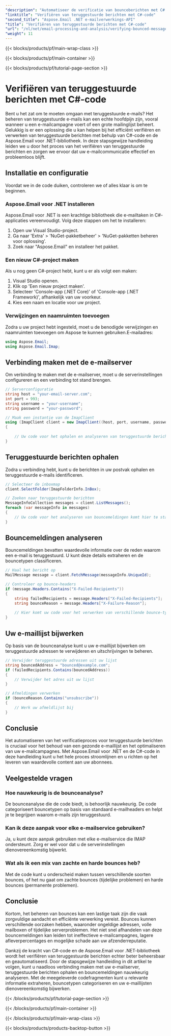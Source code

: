```yaml
---
"description": "Automatiseer de verificatie van bounceberichten met C# en Aspose.Email voor .NET. Beheer moeiteloos e-maillijsten en verbeter de effectiviteit van campagnes."
"linktitle": "Verifiëren van teruggestuurde berichten met C#-code"
"second_title": "Aspose.Email .NET e-mailverwerkings-API"
"title": "Verifiëren van teruggestuurde berichten met C#-code"
"url": "/nl/net/email-processing-and-analysis/verifying-bounced-messages-with-csharp-code/"
"weight": 11
---
```


{{< blocks/products/pf/main-wrap-class >}}

{{< blocks/products/pf/main-container >}}

{{< blocks/products/pf/tutorial-page-section >}}

# Verifiëren van teruggestuurde berichten met C#-code


Bent u het zat om te moeten omgaan met teruggestuurde e-mails? Het beheren van teruggestuurde e-mails kan een echte hoofdpijn zijn, vooral wanneer u een e-mailcampagne voert of een grote mailinglijst beheert. Gelukkig is er een oplossing die u kan helpen bij het efficiënt verifiëren en verwerken van teruggestuurde berichten met behulp van C#-code en de Aspose.Email voor .NET-bibliotheek. In deze stapsgewijze handleiding leiden we u door het proces van het verifiëren van teruggestuurde berichten en zorgen we ervoor dat uw e-mailcommunicatie effectief en probleemloos blijft.

## Installatie en configuratie

Voordat we in de code duiken, controleren we of alles klaar is om te beginnen.

### Aspose.Email voor .NET installeren

Aspose.Email voor .NET is een krachtige bibliotheek die e-mailtaken in C#-applicaties vereenvoudigt. Volg deze stappen om het te installeren:

1. Open uw Visual Studio-project.
2. Ga naar 'Extra' > 'NuGet-pakketbeheer' > 'NuGet-pakketten beheren voor oplossing'.
3. Zoek naar "Aspose.Email" en installeer het pakket.

### Een nieuw C#-project maken

Als u nog geen C#-project hebt, kunt u er als volgt een maken:

1. Visual Studio openen.
2. Klik op 'Een nieuw project maken'.
3. Selecteer 'Console-app (.NET Core)' of 'Console-app (.NET Framework)', afhankelijk van uw voorkeur.
4. Kies een naam en locatie voor uw project.

### Verwijzingen en naamruimten toevoegen

Zodra u uw project hebt ingesteld, moet u de benodigde verwijzingen en naamruimten toevoegen om Aspose te kunnen gebruiken.E-mailadres:

```csharp
using Aspose.Email;
using Aspose.Email.Imap;

```

## Verbinding maken met de e-mailserver

Om verbinding te maken met de e-mailserver, moet u de serverinstellingen configureren en een verbinding tot stand brengen.

```csharp
// Serverconfiguratie
string host = "your-email-server.com";
int port = 993;
string username = "your-username";
string password = "your-password";

// Maak een instantie van de ImapClient
using (ImapClient client = new ImapClient((host, port, username, password))
{
   
    // Uw code voor het ophalen en analyseren van teruggestuurde berichten komt hier te staan
}
```

## Teruggestuurde berichten ophalen

Zodra u verbinding hebt, kunt u de berichten in uw postvak ophalen en teruggestuurde e-mails identificeren.

```csharp
// Selecteer de inboxmap
client.SelectFolder(ImapFolderInfo.InBox);

// Zoeken naar teruggestuurde berichten
MessageInfoCollection messages = client.ListMessages();
foreach (var messageInfo in messages)
{
    // Uw code voor het analyseren van bouncemeldingen komt hier te staan
}
```

## Bouncemeldingen analyseren

Bouncemeldingen bevatten waardevolle informatie over de reden waarom een e-mail is teruggestuurd. U kunt deze details extraheren en de bouncetypen classificeren.

```csharp
// Haal het bericht op
MailMessage message = client.FetchMessage(messageInfo.UniqueId);

// Controleer op bounce-headers
if (message.Headers.Contains("X-Failed-Recipients"))
{
    string failedRecipients = message.Headers["X-Failed-Recipients"];
    string bounceReason = message.Headers["X-Failure-Reason"];
    
    // Hier komt uw code voor het verwerken van verschillende bounce-typen
}
```

## Uw e-maillijst bijwerken

Op basis van de bounceanalyse kunt u uw e-maillijst bijwerken om teruggestuurde adressen te verwijderen en uitschrijvingen te beheren.

```csharp
// Verwijder teruggestuurde adressen uit uw lijst
string bouncedAddress = "bounced@example.com";
if (failedRecipients.Contains(bouncedAddress))
{
    // Verwijder het adres uit uw lijst
}

// Afmeldingen verwerken
if (bounceReason.Contains("unsubscribe"))
{
    // Werk uw afmeldlijst bij
}
```

## Conclusie

Het automatiseren van het verificatieproces voor teruggestuurde berichten is cruciaal voor het behoud van een gezonde e-maillijst en het optimaliseren van uw e-mailcampagnes. Met Aspose.Email voor .NET en de C#-code in deze handleiding kunt u het hele proces stroomlijnen en u richten op het leveren van waardevolle content aan uw abonnees.

## Veelgestelde vragen

### Hoe nauwkeurig is de bounceanalyse?

De bounceanalyse die de code biedt, is behoorlijk nauwkeurig. De code categoriseert bouncetypen op basis van standaard e-mailheaders en helpt je te begrijpen waarom e-mails zijn teruggestuurd.

### Kan ik deze aanpak voor elke e-mailservice gebruiken?

Ja, u kunt deze aanpak gebruiken met elke e-mailservice die IMAP ondersteunt. Zorg er wel voor dat u de serverinstellingen dienovereenkomstig bijwerkt.

### Wat als ik een mix van zachte en harde bounces heb?

Met de code kunt u onderscheid maken tussen verschillende soorten bounces, of het nu gaat om zachte bounces (tijdelijke problemen) en harde bounces (permanente problemen).

## Conclusie

Kortom, het beheren van bounces kan een lastige taak zijn die vaak zorgvuldige aandacht en efficiënte verwerking vereist. Bounces kunnen verschillende oorzaken hebben, waaronder ongeldige adressen, volle mailboxen of tijdelijke serverproblemen. Het niet snel afhandelen van deze bouncemeldingen kan leiden tot ineffectieve e-mailcampagnes, lagere afleverpercentages en mogelijke schade aan uw afzenderreputatie.

Dankzij de kracht van C#-code en de Aspose.Email voor .NET-bibliotheek wordt het verifiëren van teruggestuurde berichten echter beter beheersbaar en geautomatiseerd. Door de stapsgewijze handleiding in dit artikel te volgen, kunt u naadloos verbinding maken met uw e-mailserver, teruggestuurde berichten ophalen en bouncemeldingen nauwkeurig analyseren. Met de meegeleverde codefragmenten kunt u relevante informatie extraheren, bouncetypen categoriseren en uw e-maillijsten dienovereenkomstig bijwerken.

{{< /blocks/products/pf/tutorial-page-section >}}

{{< /blocks/products/pf/main-container >}}

{{< /blocks/products/pf/main-wrap-class >}}

{{< blocks/products/products-backtop-button >}}